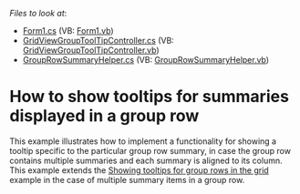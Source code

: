 <!-- default file list -->
*Files to look at*:

* [Form1.cs](./CS/Form1.cs) (VB: [Form1.vb](./VB/Form1.vb))
* [GridViewGroupToolTipController.cs](./CS/GridViewGroupToolTipController.cs) (VB: [GridViewGroupToolTipController.vb](./VB/GridViewGroupToolTipController.vb))
* [GroupRowSummaryHelper.cs](./CS/GroupRowSummaryHelper.cs) (VB: [GroupRowSummaryHelper.vb](./VB/GroupRowSummaryHelper.vb))
<!-- default file list end -->
# How to show tooltips for summaries displayed in a group row


<p>This example illustrates how to implement a functionality for showing a tooltip specific to the particular group row summary, in case the group row contains multiple summaries and each summary is aligned to its column. This example extends the <a href="https://www.devexpress.com/Support/Center/p/E989">Showing tooltips for group rows in the grid</a> example in the case of multiple summary items in a group row.</p>

<br/>


